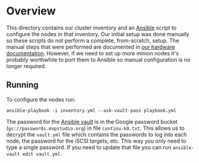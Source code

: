 # Overview

This directory contains our cluster inventory and an [Ansible](https://docs.ansible.com/) script to configure the nodes
in that inventory. Our initial setup was done manually so these scripts do not perform a complete, from-scratch, setup.
The manual steps that were performed are documented in [our hardware documentation](../docs/HARDWARE.md). However, if we
need to set up more minion nodes it's probably worthwhile to port them to Ansible so manual configuration is no longer
required.

## Running

To configure the nodes run:

```
ansible-playbook -i inventory.yml --ask-vault-pass playbook.yml
```

The password for the [Ansible vault](https://docs.ansible.com/ansible/latest/user_guide/vault.html) is in the Google
password bucket (`gs://passwords.mvpstudio.org`) in file `continu-k8.txt`. This allows us to decrypt the `vault.yml`
file which contains the passwords to log into each node, the password for the iSCSI targets, etc. This way you only
need to type a single password. If you need to update that file you can run `ansible-vault edit vault.yml`.
